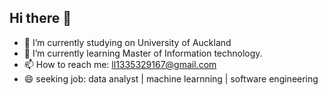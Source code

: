 ## Hi there 👋

- 🔭 I’m currently studying on University of Auckland
- 🌱 I’m currently learning Master of Information technology.
- 📫 How to reach me: ll1335329167@gmail.com
- 😄 seeking job: data analyst | machine learnning | software engineering

